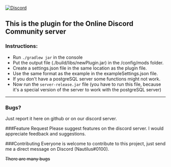 [![Discord](https://img.shields.io/discord/391020510269669376.svg?logo=discord&logoColor=white&logoWidth=20&labelColor=7289DA&label=Discord&color=17cf48)](https://discord.gg/W3eYUjGbce)

## This is the plugin for the Online Discord Community server

### Instructions:

* Run `./gradlew jar` in the console
* Put the output file (./build/libs/newPlugin.jar) in the /config/mods folder.
* Create a settings.json file in the same location as the plugin file.
* Use the same format as the example in the exampleSettings.json file.
* If you don't have a postgreSQL server some functions might not work.
* Now run the `server-release.jar` file (you have to run this file, because it's a special version of the server to work with the postgreSQL server)
---
### Bugs? 
Just report it here on github or on our discord server.

###Feature Request
Please suggest features on the discord server. I would appreciate feedback and suggestions.

###Contributing
Everyone is welcome to contribute to this project, just send me a direct message on Discord (Nautilus#0100).


~~There are many bugs~~